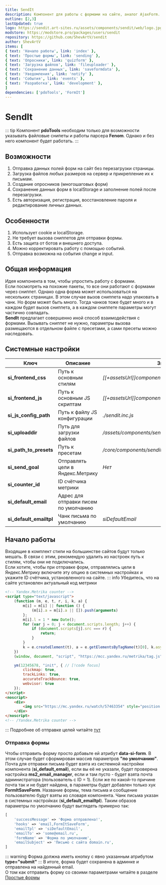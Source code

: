 ```yaml
---
title: SendIt
description: Компонент для работы с формами на сайте, аналог AjaxForm.
outline: [2,3]
lastUpdated: true
logo: https://sendit.art-sites.ru/assets/components/sendit/web/logo.jpg
modstore: https://modstore.pro/packages/users/sendit
repository: https://github.com/ShevArtV/sendit
author: ShevArtV
items: [
{ text: 'Начало работы', link: 'index' },
{ text: 'Простые формы', link: 'sending' },
{ text: 'Опросники', link: 'quizform' },
{ text: 'Загрузка файлов', link: 'fileuploader' },
{ text: 'Сохранение данных', link: 'saveformdata' },
{ text: 'Уведомления', link: 'notify' },
{ text: 'События', link: 'events' },
{ text: 'Разработка', link: 'development' },
]
dependencies: ['pdoTools', 'FormIt']
---
```


# SendIt

::: tip
Компонент **pdoTools** необходим только для возможности указывать файловые снипеты и работы парсера **Fenom**. 
Однако и без него компонент будет работать.
:::

## Возможности

1. Отправка данных полей форм на сайт без перезагрузки страницы.
2. Загрузка файлов любых размеров на сервер и прикрепление их к письмам.
3. Создание опросников (многошаговых форм)
4. Сохранение данных форм в localStorage и заполнение полей после перезагрузки.
5. Есть авторизация, регистрация, восстановление пароля и редактирование личных данных.

## Особенности

1. Использует cookie и localStorage.
2. Не требует вызова сниппетов для отправки формы.
3. Есть защита от ботов и внешнего доступа.
4. Можно корректировать работу с помощью событий.
5. Отправка возможна на события change и input.

## Общая информация

Идея компонента в том, чтобы упростить работу с формами.  
Если посмотреть на похожие пакеты, то все они работают с формами через сниппет. Однако одна форма может
использоваться на нескольких страницах. В этом случае вызов сниппета надо упаковать в чанк. Но форм может быть много. Тогда чанков тоже будет много и в каждом будет вызов
сниппета, а в каждом сниппете параметры могут частично совпадать.  
**SendIt** предлагает совершенно иной способ взаимодействия с формами.
Вызывать сниппет не нужно, параметры вызова размещаются в отдельном файле с пресетами, а сами пресеты можно наследовать.

## Системные настройки

| Ключ                    | Описание                              | Значение                                                 |
|-------------------------|---------------------------------------|----------------------------------------------------------|
| **si_frontend_css**     | Путь к основным стилям                | *[\[+assetsUrl]]components/sendit/web/css/index.min.css* |
| **si_frontend_js**      | Путь к основным JS скриптам           | *[\[+assetsUrl]]components/sendit/web/js/sendit.js*      |
| **si_js_config_path**   | Путь к файлу JS конфигурации          | *./sendit.inc.js*                                        |
| **si_uploaddir**        | Путь для загрузки файлов              | */assets/components/sendit/uploaded_files/*              |
| **si_path_to_presets**  | Путь к пресетам                       | */core/components/sendit/presets/sendit.inc.php*         |
| **si_send_goal**        | Отправлять цели в Яндекс.Метрику      | *Нет*                                                    |
| **si_counter_id**       | ID счётчика метрики                   |                                                          |
| **si_default_email**    | Адрес для отправки писем по умолчанию |                                                          |
| **si_default_emailtpl** | Чанк письма по умолчанию              | *siDefaultEmail*                                         |

## Начало работы

Входящие в комплект стили на большинстве сайтов будут только мешать. В связи с этим, рекомендую удалить из настроек путь к стилям, чтобы они не подключались.  
Если хотите, чтобы при отправке форм, отправлялись цели в Яндекс.Метрику включите эту опцию в системных настройках и укажите ID счётчика, установленного на сайте.
::: info
Убедитесь, что на сайте установлен актуальный код метрики

```html
<!-- Yandex.Metrika counter -->
<script type="text/javascript">
    (function (m, e, t, r, i, k, a) {
        m[i] = m[i] || function () {
            (m[i].a = m[i].a || []).push(arguments)
        };
        m[i].l = 1 * new Date();
        for (var j = 0; j < document.scripts.length; j++) {
            if (document.scripts[j].src === r) {
                return;
            }
        }
        k = e.createElement(t), a = e.getElementsByTagName(t)[0], k.async = 1, k.src = r, a.parentNode.insertBefore(k, a)
    })
    (window, document, "script", "https://mcc.yandex.ru/metrika/tag.js", "ym");

    ym(12345678, "init", { // [!code focus]
        clickmap: true,
        trackLinks: true,
        accurateTrackBounce: true,
        webvisor: true
    });
</script>
<noscript>
    <div>
        <img src="https://mc.yandex.ru/watch/57463354" style="position:absolute; left:-9999px;" alt=""/>
    </div>
</noscript>
<!-- /Yandex.Metrika counter -->
```

:::
Подробнее об отправке целей читайте [тут](https://docs.modx.pro/components/sendit/sending/#otpravka-celey)

### Отправка формы
Чтобы отправить форму просто добавьте ей атрибут **data-si-form**. В этом случае будет сформирован массив параметров **"по умолчанию"**.
Почта для отправки письма будет взята из системной настройки компонента (**si_default_email**), если вы её не указали, будет проверена настройка **ms2_email_manager**,
если и там пусто - будет взята почта администратора (пользователь с ID = 1). Если же по какой-то причине почта так и не будет найдена,
в параметры будет добавлен только хук **FormItSaveForm**. Название формы, тема письма и сообщение пользователю будут взяты из словаря компонента.
Чанк письма указан в системных настройках (**si_default_emailtpl**). Таким образов параметры по умолчанию будут выглядеть примерно так:

```php
[
    'successMessage' => 'Форма отправлена!',
    'hooks' => 'email,FormItSaveForm',
    'emailTpl' => 'siDefaultEmail',
    'emailTo' => 'some@email.ru',
    'formName' => 'Форма по умолчанию',
    'emailSubject' => 'Письмо с сайта domain.ru',
]
```

::: warning
Форма должна иметь кнопку с явно указанным атрибутом **type="submit"**
:::
В итоге, форма будет сохранена в админке и отправлена на найденный email.  
О том как отправить форму со своими параметрами читайте в разделе [Простые формы](https://docs.modx.pro/components/sendit/sending)

